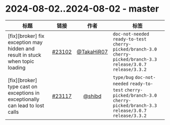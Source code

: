 # 2024-08-02..2024-08-02 - master
| 标题 | 链接 | 作者 | 标签 |
| - | :--: | :--: | - |
| [fix][broker] fix exception may hidden and result in stuck when topic loading | [#23102](https://github.com/apache/pulsar/pull/23102) | [@TakaHiR07](https://github.com/TakaHiR07) | `doc-not-needed` `ready-to-test` `cherry-picked/branch-3.0` `cherry-picked/branch-3.3` `release/3.0.7` `release/3.3.2`  | 
| [fix][broker] type cast on exceptions in exceptionally can lead to lost calls | [#23117](https://github.com/apache/pulsar/pull/23117) | [@shibd](https://github.com/shibd) | `type/bug` `doc-not-needed` `ready-to-test` `cherry-picked/branch-3.0` `cherry-picked/branch-3.3` `release/3.0.7` `release/3.3.2`  | 
